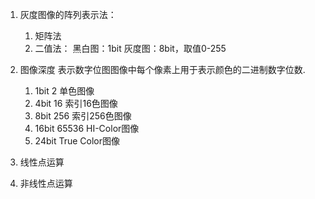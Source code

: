 1. 灰度图像的阵列表示法：
	1. 矩阵法
	2. 二值法：
		黑白图：1bit
		灰度图：8bit，取值0-255

2. 图像深度
	表示数字位图图像中每个像素上用于表示颜色的二进制数字位数.
	1. 1bit  2  单色图像
	2. 4bit  16  索引16色图像
	3. 8bit  256  索引256色图像
	4. 16bit 65536 HI-Color图像
	5. 24bit       True Color图像

3. 线性点运算

4. 非线性点运算

